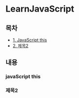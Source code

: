 # LearnJavaScript 

## 목차
- [1. JavaScript this](#javaScript-this)
- [2. 제목2](#제목2)

## 내용

### javaScript this
### 제목2
